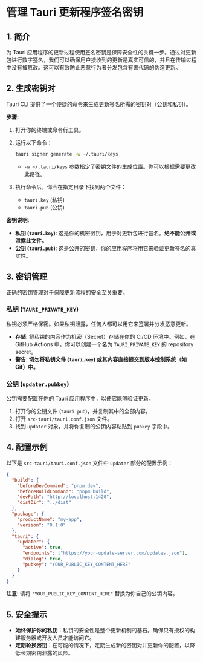 # 管理 Tauri 更新程序签名密钥

## 1. 简介

为 Tauri 应用程序的更新过程使用签名密钥是保障安全性的关键一步。通过对更新包进行数字签名，我们可以确保用户接收到的更新是真实可信的，并且在传输过程中没有被篡改。这可以有效防止恶意行为者分发包含有害代码的伪造更新。

## 2. 生成密钥对

Tauri CLI 提供了一个便捷的命令来生成更新签名所需的密钥对（公钥和私钥）。

**步骤:**

1.  打开你的终端或命令行工具。
2.  运行以下命令：

    ```bash
    tauri signer generate -w ~/.tauri/keys
    ```

    - `-w ~/.tauri/keys` 参数指定了密钥文件的生成位置。你可以根据需要更改此路径。

3.  执行命令后，你会在指定目录下找到两个文件：
    - `tauri.key` (私钥)
    - `tauri.pub` (公钥)

**密钥说明:**

- **私钥 (`tauri.key`)**: 这是你的机密密钥，用于对更新包进行签名。**绝不能公开或泄露此文件。**
- **公钥 (`tauri.pub`)**: 这是公开的密钥，你的应用程序将用它来验证更新签名的真实性。

## 3. 密钥管理

正确的密钥管理对于保障更新流程的安全至关重要。

### 私钥 (`TAURI_PRIVATE_KEY`)

私钥必须严格保密。如果私钥泄露，任何人都可以用它来签署并分发恶意更新。

- **存储**: 将私钥的内容作为机密（Secret）存储在你的 CI/CD 环境中。例如，在 GitHub Actions 中，你可以创建一个名为 `TAURI_PRIVATE_KEY` 的 repository secret。
- **警告**: **切勿将私钥文件 (`tauri.key`) 或其内容直接提交到版本控制系统（如 Git）中。**

### 公钥 (`updater.pubkey`)

公钥需要配置在你的 Tauri 应用程序中，以便它能够验证更新。

1.  打开你的公钥文件 (`tauri.pub`)，并复制其中的全部内容。
2.  打开 `src-tauri/tauri.conf.json` 文件。
3.  找到 `updater` 对象，并将你复制的公钥内容粘贴到 `pubkey` 字段中。

## 4. 配置示例

以下是 `src-tauri/tauri.conf.json` 文件中 `updater` 部分的配置示例：

```json
{
  "build": {
    "beforeDevCommand": "pnpm dev",
    "beforeBuildCommand": "pnpm build",
    "devPath": "http://localhost:1420",
    "distDir": "../dist"
  },
  "package": {
    "productName": "my-app",
    "version": "0.1.0"
  },
  "tauri": {
    "updater": {
      "active": true,
      "endpoints": ["https://your-update-server.com/updates.json"],
      "dialog": true,
      "pubkey": "YOUR_PUBLIC_KEY_CONTENT_HERE"
    }
  }
}
```

**注意**: 请将 `"YOUR_PUBLIC_KEY_CONTENT_HERE"` 替换为你自己的公钥内容。

## 5. 安全提示

- **始终保护你的私钥**：私钥的安全性是整个更新机制的基石。确保只有授权的构建服务器或开发人员才能访问它。
- **定期轮换密钥**：在可能的情况下，定期生成新的密钥对并更新你的配置，以降低长期密钥泄露的风险。

